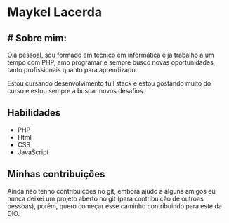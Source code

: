 # Maykel Lacerda

## # Sobre mim: ########################
  Olá pessoal, sou formado em técnico em informática e já trabalho a um tempo com PHP, amo  programar e sempre busco novas oportunidades, tanto profissionais quanto para aprendizado.

  Estou cursando desenvolvimento full stack e estou gostando muito do curso e estou sempre a buscar novos desafios.

  ## Habilidades
  - PHP
  - Html
  - CSS
  - JavaScript

  ## Minhas contribuições
  Ainda não tenho contribuições no git, embora ajudo a alguns amigos eu nunca deixei um projeto aberto no git (para contribuição de outroas pessoas), porém, quero começar esse caminho contribuindo para este da DIO.